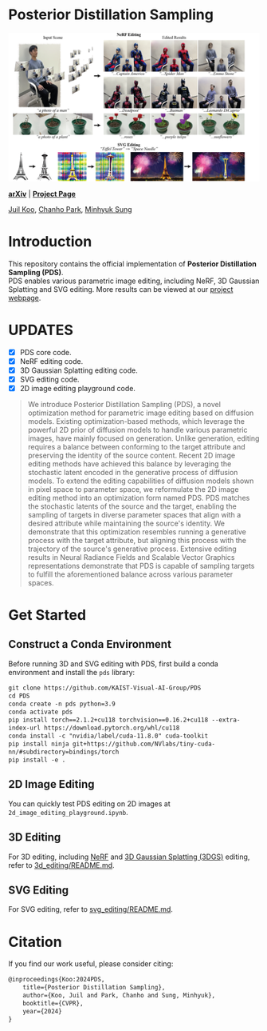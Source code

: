 # Posterior Distillation Sampling
![teaser](./assets/teaser.png)

[**arXiv**](https://arxiv.org/abs/2311.13831) | [**Project Page**](https://posterior-distillation-sampling.github.io/) <br>

[Juil Koo](https://63days.github.io), [Chanho Park](https://github.com/charlieppark), [Minhyuk Sung](https://mhsung.github.io/) <br>

# Introduction
This repository contains the official implementation of **Posterior Distillation Sampling (PDS)**. <br>
PDS enables various parametric image editing, including NeRF, 3D Gaussian Splatting and SVG editing. More results can be viewed at our [project webpage](https://posterior-distillation-sampling.github.io/).

# UPDATES
- [x] PDS core code.
- [x] NeRF editing code.
- [x] 3D Gaussian Splatting editing code.
- [x] SVG editing code.
- [x] 2D image editing playground code.

[//]: # (### Abstract)
> We introduce Posterior Distillation Sampling (PDS), a novel optimization method for parametric image editing based on diffusion models. Existing optimization-based methods, which leverage the powerful 2D prior of diffusion models to handle various parametric images, have mainly focused on generation. Unlike generation, editing requires a balance between conforming to the target attribute and preserving the identity of the source content. Recent 2D image editing methods have achieved this balance by leveraging the stochastic latent encoded in the generative process of diffusion models. To extend the editing capabilities of diffusion models shown in pixel space to parameter space, we reformulate the 2D image editing method into an optimization form named PDS. PDS matches the stochastic latents of the source and the target, enabling the sampling of targets in diverse parameter spaces that align with a desired attribute while maintaining the source's identity. We demonstrate that this optimization resembles running a generative process with the target attribute, but aligning this process with the trajectory of the source's generative process. Extensive editing results in Neural Radiance Fields and Scalable Vector Graphics representations demonstrate that PDS is capable of sampling targets to fulfill the aforementioned balance across various parameter spaces.

# Get Started

## Construct a Conda Environment

Before running 3D and SVG editing with PDS, first build a conda environment and install the `pds` library:
```
git clone https://github.com/KAIST-Visual-AI-Group/PDS
cd PDS
conda create -n pds python=3.9
conda activate pds
pip install torch==2.1.2+cu118 torchvision==0.16.2+cu118 --extra-index-url https://download.pytorch.org/whl/cu118
conda install -c "nvidia/label/cuda-11.8.0" cuda-toolkit
pip install ninja git+https://github.com/NVlabs/tiny-cuda-nn/#subdirectory=bindings/torch
pip install -e .
```

## 2D Image Editing
You can quickly test PDS editing on 2D images at `2d_image_editing_playground.ipynb`.

## 3D Editing
For 3D editing, including [NeRF](https://www.matthewtancik.com/nerf) and [3D Gaussian Splatting (3DGS)](https://repo-sam.inria.fr/fungraph/3d-gaussian-splatting/) editing, refer to [3d_editing/README.md](./3d_editing/README.md).

## SVG Editing
For SVG editing, refer to [svg_editing/README.md](./svg_editing/README.md).

# Citation
If you find our work useful, please consider citing:
```
@inproceedings{Koo:2024PDS,
    title={Posterior Distillation Sampling},
    author={Koo, Juil and Park, Chanho and Sung, Minhyuk},
    booktitle={CVPR},
    year={2024}
}
```

